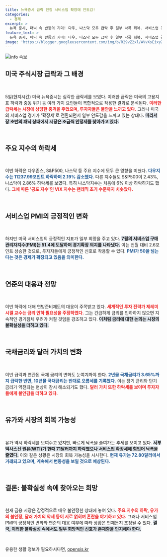 ```yaml
---
title: 뉴욕증시 급락 진정 서비스업 확장에 안도감!
categories:
  - 경제
excerpt: >
  뉴욕 증시, 패닉 속 반등의 기미! 다우, 나스닥 모두 급락 후 일부 낙폭 회복. 서비스업 경기 확장 전환 소식에 안도감 퍼져. 2년물 금리 3.65%까지 급락, 국제유가는 하락세 후 안정세로. 과연 이 불안정한 상황에서 시장은 어떻게 반응할까?
feature_text: >
  뉴욕 증시, 패닉 속 반등의 기미! 다우, 나스닥 모두 급락 후 일부 낙폭 회복. 서비스업 경기 확장 전환 소식에 안도감 퍼져. 2년물 금리 3.65%까지 급락, 국제유가는 하락세 후 안정세로. 과연 이 불안정한 상황에서 시장은 어떻게 반응할까?
image: 'https://blogger.googleusercontent.com/img/b/R29vZ2xl/AVvXsEixyZcFfHzMRdzZMjFBmAUKJYCLCGyLL1o632UiGVXcaFdKo_bkvkuCioo0uUKlGfBVcT3P84aROyZIXSBEx3Aw5nCQ3pTgDom1WDC4m8eifvWiAmWEEVb4x6G_l8C0QH225ldMjyaFvpxGEBGNO37VmDTDMHGhJPq73UglMfDca1-0aw/s1600/blogspot.png'
---
```


<p><img src="https://blogger.googleusercontent.com/img/b/R29vZ2xl/AVvXsEixyZcFfHzMRdzZMjFBmAUKJYCLCGyLL1o632UiGVXcaFdKo_bkvkuCioo0uUKlGfBVcT3P84aROyZIXSBEx3Aw5nCQ3pTgDom1WDC4m8eifvWiAmWEEVb4x6G_l8C0QH225ldMjyaFvpxGEBGNO37VmDTDMHGhJPq73UglMfDca1-0aw/s1600/blogspot.png" alt="info 속보" /></p>

<h2 data-ke-size="size26">미국 주식시장 급락과 그 배경</h2>

<p data-ke-size="size16">&nbsp;</p>

<p>5일(현지시간) 미국 뉴욕증시는 심각한 급락세를 보였다. 이러한 급락은 미국의 고용지표 하락과 중동 위기 등 여러 가지 요인들이 복합적으로 작용한 결과로 분석된다. <b><span style="color: #ee2323;">이러한 급락세는 시장에 상당한 충격을 주었으며, 투자자들은 불안을 느끼고 있다.</span></b> 그러나 미국의 서비스업 경기가 '확장세'로 전환되면서 일부 안도감을 느끼고 있는 상태다. <b><span style="background-color: #21538527;">따라서 장 초반의 패닉 상태에서 시장은 조금씩 안정세를 찾아가고 있다.</span></b> </p>

<p data-ke-size="size16">&nbsp;</p>

<h2 data-ke-size="size26">주요 지수의 하락세</h2>

<p data-ke-size="size16">&nbsp;</p>

<p>이번 하락은 다우존스, S&amp;P500, 나스닥 등 주요 지수에 모두 큰 영향을 미쳤다. <b><span style="color: #1a5490;">다우지수는 11237.99포인트 하락하며 2.19% 감소했다.</span></b> 다른 지수들도 S&amp;P500이 2.43%, 나스닥이 2.86% 하락세를 보였다. 특히 나스닥지수는 처음에 6% 이상 하락하기도 했다. <b><span style="color: #ee2323;">그에 따른 '공포 지수'인 VIX 지수는 팬데믹 초기 수준까지 치솟았다.</span></b></p>

<p data-ke-size="size16">&nbsp;</p>

<h2 data-ke-size="size26">서비스업 PMI의 긍정적인 변화</h2>

<p data-ke-size="size16">&nbsp;</p>

<p>하지만 미국 서비스업의 긍정적인 지표가 일부 희망을 주고 있다. <b><span style="background-color: #21538527;">7월의 서비스업 구매관리자지수(PMI)는 51.4에 도달하며 경기확장 의지를 나타냈다.</span></b> 이는 전월 대비 2.6포인트 상승한 것으로, 투자자들에게 긍정적인 신호로 작용할 수 있다. <b><span style="color: #1a5490;">PMI가 50을 넘는다는 것은 경제가 확장되고 있음을 의미한다.</span></b></p>

<p data-ke-size="size16">&nbsp;</p>

<h2 data-ke-size="size26">연준의 대응과 전망</h2>

<p data-ke-size="size16">&nbsp;</p>

<p>이번 하락에 대해 연방준비제도의 대응이 주목받고 있다. <b><span style="color: #ee2323;">세계적인 투자 전략가 제레미 시겔 교수는 금리 인하 필요성을 주장하였다.</span></b> 그는 긴급하게 금리를 인하하지 않으면 지속적인 경기침체 우려가 커질 것임을 강조하고 있다. <b><span style="background-color: #21538527;">이처럼 금리에 대한 논의는 시장의 불확실성을 더하고 있다.</span></b> </p>

<p data-ke-size="size16">&nbsp;</p>

<h2 data-ke-size="size26">국채금리와 달러 가치의 변화</h2>

<p data-ke-size="size16">&nbsp;</p>

<p>이번 급락과 연관된 국채 금리의 변화도 눈여겨봐야 한다. <b><span style="color: #1a5490;">2년물 국채금리가 3.65%까지 급락한 반면, 10년물 국채금리는 반대로 오름세를 기록했다.</span></b> 이는 장기 금리와 단기 금리가 역전되는 현상이 잠시 해소되기도 했다. <b><span style="color: #ee2323;">달러 가치 또한 하락세를 보이며 투자자들에게 불안감을 더하고 있다.</span></b></p>

<p data-ke-size="size16">&nbsp;</p>

<h2 data-ke-size="size26">유가와 시장의 회복 가능성</h2>

<p data-ke-size="size16">&nbsp;</p>

<p>유가 역시 하락세를 보여주고 있지만, 빠르게 낙폭을 줄여가는 추세를 보이고 있다. <b><span style="background-color: #21538527;">서부 텍사스산 원유(WTI)가 한때 71달러까지 하락했으나 서비스업 확장세에 힘입어 낙폭을 줄였다.</span></b> 이와 같은 상황은 시장의 회복 가능성을 시사한다. <b><span style="color: #1a5490;">현재 유가는 72.80달러에서 거래되고 있으며, 계속해서 변동성을 보일 것으로 예상된다.</span></b></p>

<p data-ke-size="size16">&nbsp;</p>

<h2 data-ke-size="size26">결론: 불확실성 속에 찾아오는 희망</h2>

<p data-ke-size="size16">&nbsp;</p>

<p>현재 금융 시장은 감정적으로 매우 불안정한 상태에 놓여 있다. <b><span style="color: #ee2323;">주요 지수의 하락, 유가의 불안정, 달러 가치의 약세 등이 서로 얽히며 혼란을 야기하고 있다.</span></b> 그러나 서비스업 PMI의 긍정적인 변화와 연준의 대응 여부에 따라 상황은 언제든지 조정될 수 있다. <b><span style="background-color: #21538527;">결국, 이러한 불확실성 속에서도 일부 희망적인 신호가 존재함을 인지해야 한다.</span></b></p>

<p data-ke-size="size16">&nbsp;</p>
유용한 생활 정보가 필요하시다면, <a href="https://opensis.kr" rel="dofollow">opensis.kr</a>


